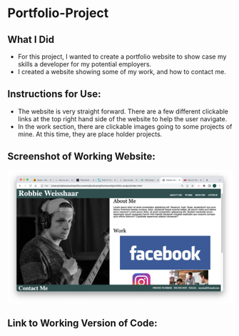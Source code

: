 # Portfolio-Project

## What I Did

- For this project, I wanted to create a portfolio website to show case my skills a developer for my potential employers. 
- I created a website showing some of my work, and how to contact me.

## Instructions for Use:

- The website is very straight forward. There are a few different clickable links at the top right hand side of the website to help the user navigate.
- In the work section, there are clickable images going to some projects of mine. At this time, they are place holder projects.

## Screenshot of Working Website:
<img src="./images/Screen%20Shot%202023-06-30%20at%206.12.06%20PM.png">

## Link to Working Version of Code:
